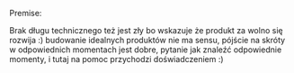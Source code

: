 Premise: 

Brak długu technicznego też jest zły bo wskazuje że produkt za wolno się rozwija :) budowanie idealnych produktów nie ma sensu, pójście na skróty w odpowiednich momentach jest dobre, pytanie jak znaleźć odpowiednie momenty, i tutaj na pomoc przychodzi doświadczeniem :)
